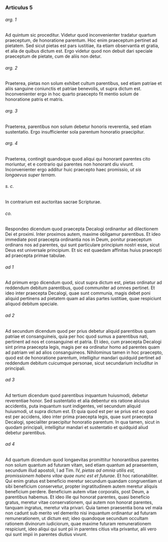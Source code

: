 ### Articulus 5

###### arg. 1
Ad quintum sic proceditur. Videtur quod inconvenienter tradatur quartum praeceptum, de honoratione parentum. Hoc enim praeceptum pertinet ad pietatem. Sed sicut pietas est pars iustitiae, ita etiam observantia et gratia, et alia de quibus dictum est. Ergo videtur quod non debuit dari speciale praeceptum de pietate, cum de aliis non detur.

###### arg. 2
Praeterea, pietas non solum exhibet cultum parentibus, sed etiam patriae et aliis sanguine coniunctis et patriae benevolis, ut supra dictum est. Inconvenienter ergo in hoc quarto praecepto fit mentio solum de honoratione patris et matris.

###### arg. 3
Praeterea, parentibus non solum debetur honoris reverentia, sed etiam sustentatio. Ergo insufficienter sola parentum honoratio praecipitur.

###### arg. 4
Praeterea, contingit quandoque quod aliqui qui honorant parentes cito moriuntur, et e contrario qui parentes non honorant diu vivunt. Inconvenienter ergo additur huic praecepto haec promissio, *ut sis longaevus super terram*.

###### s. c.
In contrarium est auctoritas sacrae Scripturae.

###### co.
Respondeo dicendum quod praecepta Decalogi ordinantur ad dilectionem Dei et proximi. Inter proximos autem, maxime obligamur parentibus. Et ideo immediate post praecepta ordinantia nos in Deum, ponitur praeceptum ordinans nos ad parentes, qui sunt particulare principium nostri esse, sicut Deus est universale principium. Et sic est quaedam affinitas huius praecepti ad praecepta primae tabulae.

###### ad 1
Ad primum ergo dicendum quod, sicut supra dictum est, pietas ordinatur ad reddendum debitum parentibus, quod communiter ad omnes pertinet. Et ideo inter praecepta Decalogi, quae sunt communia, magis debet poni aliquid pertinens ad pietatem quam ad alias partes iustitiae, quae respiciunt aliquod debitum speciale.

###### ad 2
Ad secundum dicendum quod per prius debetur aliquid parentibus quam patriae et consanguineis, quia per hoc quod sumus a parentibus nati, pertinent ad nos et consanguinei et patria. Et ideo, cum praecepta Decalogi sint prima praecepta legis, magis per ea ordinatur homo ad parentes quam ad patriam vel ad alios consanguineos. Nihilominus tamen in hoc praecepto, quod est de honoratione parentum, intelligitur mandari quidquid pertinet ad reddendum debitum cuicumque personae, sicut secundarium includitur in principali.

###### ad 3
Ad tertium dicendum quod parentibus inquantum huiusmodi, debetur reverentiae honor. Sed sustentatio et alia debentur eis ratione alicuius accidentis, puta inquantum sunt indigentes, vel secundum aliquid huiusmodi, ut supra dictum est. Et quia quod est per se prius est eo quod est per accidens, ideo inter prima praecepta legis, quae sunt praecepta Decalogi, specialiter praecipitur honoratio parentum. In qua tamen, sicut in quodam principali, intelligitur mandari et sustentatio et quidquid aliud debetur parentibus.

###### ad 4
Ad quartum dicendum quod longaevitas promittitur honorantibus parentes non solum quantum ad futuram vitam, sed etiam quantum ad praesentem, secundum illud apostoli, I ad Tim. IV, *pietas ad omnia utilis est, promissionem habens vitae quae nunc est et futurae*. Et hoc rationabiliter. Qui enim gratus est beneficio meretur secundum quandam congruentiam ut sibi beneficium conservetur, propter ingratitudinem autem meretur aliquis beneficium perdere. Beneficium autem vitae corporalis, post Deum, a parentibus habemus. Et ideo ille qui honorat parentes, quasi beneficio gratus, meretur vitae conservationem, qui autem non honorat parentes, tanquam ingratus, meretur vita privari. Quia tamen praesentia bona vel mala non cadunt sub merito vel demerito nisi inquantum ordinantur ad futuram remunerationem, ut dictum est; ideo quandoque secundum occultam rationem divinorum iudiciorum, quae maxime futuram remunerationem respiciunt, ideo aliqui qui sunt pii in parentes citius vita privantur, alii vero qui sunt impii in parentes diutius vivunt.

